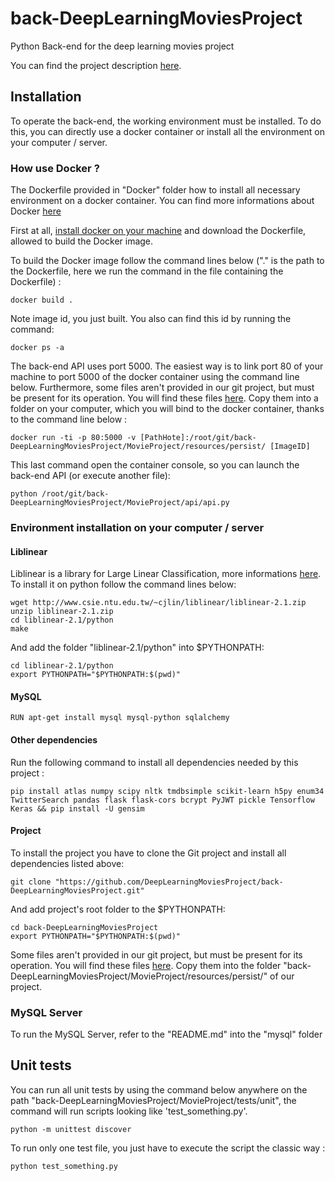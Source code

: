 # back-DeepLearningMoviesProject
Python Back-end for the deep learning movies project 

You can find the project description [here](http://air.imag.fr/index.php/Suggestion_intelligente_de_films_bas%C3%A9e_sur_TensorFlow).

## Installation

To operate the back-end, the working environment must be installed. To do this, you can directly use a docker container or install all the environment on your computer / server.

### How use Docker ?

The Dockerfile provided in "Docker" folder how to install all necessary environment on a docker container.
You can find more informations about Docker [here](https://www.docker.com/)

First at all, [install docker on your machine](https://docs.docker.com/engine/installation/) and download the Dockerfile, allowed to build the Docker image.

To build the Docker image follow the command lines below ("." is the path to the Dockerfile, here we run the command in the file containing the Dockerfile) :
```
docker build .
```
Note image id, you just built. You also can find this id by running the command:
```
docker ps -a
```

The back-end API uses port 5000. The easiest way is to link port 80 of your machine to port 5000 of the docker container using the command line below.
Furthermore, some files aren't provided in our git project, but must be present for its operation. You will find these files [here](https://www.dropbox.com/s/mmk74zzl0fjd2cx/persist.zip?dl=0). Copy them into a folder on your computer, which you will bind to the docker container, thanks to the command line below :
```
docker run -ti -p 80:5000 -v [PathHote]:/root/git/back-DeepLearningMoviesProject/MovieProject/resources/persist/ [ImageID]
```
This last command open the container console, so you can launch the back-end API (or execute another file):
```
python /root/git/back-DeepLearningMoviesProject/MovieProject/api/api.py
```

### Environment installation on your computer / server

#### Liblinear

Liblinear is a library for Large Linear Classification, more informations [here](http://www.csie.ntu.edu.tw/~cjlin/liblinear).
To install it on python follow the command lines below:
```
wget http://www.csie.ntu.edu.tw/~cjlin/liblinear/liblinear-2.1.zip
unzip liblinear-2.1.zip 
cd liblinear-2.1/python
make
```

And add the folder "liblinear-2.1/python" into $PYTHONPATH:
```
cd liblinear-2.1/python
export PYTHONPATH="$PYTHONPATH:$(pwd)"
```

#### MySQL
```
RUN apt-get install mysql mysql-python sqlalchemy
```

#### Other dependencies
Run the following command to install all dependencies needed by this project :
```
pip install atlas numpy scipy nltk tmdbsimple scikit-learn h5py enum34 TwitterSearch pandas flask flask-cors bcrypt PyJWT pickle Tensorflow Keras && pip install -U gensim

```

#### Project
To install the project you have to clone the Git project and install all dependencies listed above:
```
git clone "https://github.com/DeepLearningMoviesProject/back-DeepLearningMoviesProject.git"
```
And add project's root folder to the $PYTHONPATH:
```
cd back-DeepLearningMoviesProject
export PYTHONPATH="$PYTHONPATH:$(pwd)"
```
Some files aren't provided in our git project, but must be present for its operation. You will find these files [here](https://www.dropbox.com/s/mmk74zzl0fjd2cx/persist.zip?dl=0). Copy them into the folder "back-DeepLearningMoviesProject/MovieProject/resources/persist/" of our project.

### MySQL Server
To run the MySQL Server, refer to the "README.md" into the "mysql" folder


## Unit tests

You can run all unit tests by using the command below anywhere on the path "back-DeepLearningMoviesProject/MovieProject/tests/unit", the command will run scripts looking like 'test_something.py'.
```
python -m unittest discover
``` 

To run only one test file, you just have to execute the script the classic way :
```
python test_something.py
```